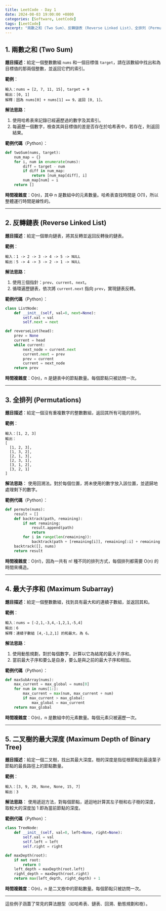 ```yaml
---
title: LeetCode - Day 1
date: 2024-08-03 19:00:00 +0800
categories: [Software, LeetCode]
tags: [LeetCode] 
excerpt: "兩數之和 (Two Sum)、反轉鏈表 (Reverse Linked List)、全排列 (Permutations)、最大子序和 (Maximum Subarray)、二叉樹的最大深度 (Maximum Depth of Binary Tree)"
---
```


## 1. **兩數之和 (Two Sum)**
   **題目描述**：給定一個整數數組 `nums` 和一個目標值 `target`，請在該數組中找出和為目標值的那兩個整數，並返回它們的索引。

   **範例**：
   ```
   輸入：nums = [2, 7, 11, 15], target = 9
   輸出：[0, 1]
   解釋：因為 nums[0] + nums[1] == 9，返回 [0, 1]。
   ```

   **解法思路**：
   1. 使用哈希表來記錄已經遍歷過的數字及其索引。
   2. 每遍歷一個數字，檢查其與目標值的差是否存在於哈希表中，若存在，則返回結果。

   **範例代碼**（Python）：
   ```python
   def twoSum(nums, target):
       num_map = {}
       for i, num in enumerate(nums):
           diff = target - num
           if diff in num_map:
               return [num_map[diff], i]
           num_map[num] = i
       return []
   ```

   **時間複雜度**：O(n)，其中 n 是數組中的元素數量。哈希表查找時間是 O(1)，所以整體運行時間是線性的。

---

## 2. **反轉鏈表 (Reverse Linked List)**
   **題目描述**：給定一個單向鏈表，將其反轉並返回反轉後的鏈表。

   **範例**：
   ```
   輸入：1 -> 2 -> 3 -> 4 -> 5 -> NULL
   輸出：5 -> 4 -> 3 -> 2 -> 1 -> NULL
   ```

   **解法思路**：
   1. 使用三個指針：`prev`、`current`、`next`。
   2. 循環遍歷鏈表，依次將 `current.next` 指向 `prev`，實現鏈表反轉。

   **範例代碼**（Python）：
   ```python
   class ListNode:
       def __init__(self, val=0, next=None):
           self.val = val
           self.next = next

   def reverseList(head):
       prev = None
       current = head
       while current:
           next_node = current.next
           current.next = prev
           prev = current
           current = next_node
       return prev
   ```

   **時間複雜度**：O(n)，n 是鏈表中的節點數量。每個節點只被訪問一次。

---

## 3. **全排列 (Permutations)**
   **題目描述**：給定一個沒有重複數字的整數數組，返回其所有可能的排列。

   **範例**：
   ```
   輸入：[1, 2, 3]
   輸出：
   [
     [1, 2, 3],
     [1, 3, 2],
     [2, 1, 3],
     [2, 3, 1],
     [3, 1, 2],
     [3, 2, 1]
   ]
   ```

   **解法思路**：
   使用回溯法。對於每個位置，將未使用的數字放入該位置，並遞歸地處理剩下的數字。

   **範例代碼**（Python）：
   ```python
   def permute(nums):
       result = []
       def backtrack(path, remaining):
           if not remaining:
               result.append(path)
               return
           for i in range(len(remaining)):
               backtrack(path + [remaining[i]], remaining[:i] + remaining[i+1:])
       backtrack([], nums)
       return result
   ```

   **時間複雜度**：O(n!)，因為一共有 n! 種不同的排列方式，每個排列都需要 O(n) 的時間來構造。

---

## 4. **最大子序和 (Maximum Subarray)**
   **題目描述**：給定一個整數數組，找到具有最大和的連續子數組，並返回其和。

   **範例**：
   ```
   輸入：nums = [-2,1,-3,4,-1,2,1,-5,4]
   輸出：6
   解釋：連續子數組 [4,-1,2,1] 的和最大，為 6。
   ```

   **解法思路**：
   1. 使用動態規劃，對於每個數字，計算以它為結尾的最大子序和。
   2. 當前最大子序和要么是自身，要么是與之前的最大子序和相加。

   **範例代碼**（Python）：
   ```python
   def maxSubArray(nums):
       max_current = max_global = nums[0]
       for num in nums[1:]:
           max_current = max(num, max_current + num)
           if max_current > max_global:
               max_global = max_current
       return max_global
   ```

   **時間複雜度**：O(n)，n 是數組中的元素數量。每個元素只被遍歷一次。

---

## 5. **二叉樹的最大深度 (Maximum Depth of Binary Tree)**
   **題目描述**：給定一個二叉樹，找出其最大深度。樹的深度是指從根節點到最遠葉子節點的最長路徑上的節點數量。

   **範例**：
   ```
   輸入：[3, 9, 20, None, None, 15, 7]
   輸出：3
   ```

   **解法思路**：
   使用遞迴方法，對每個節點，遞迴地計算其左子樹和右子樹的深度，取較大的深度加 1 即為當前節點的深度。

   **範例代碼**（Python）：
   ```python
   class TreeNode:
       def __init__(self, val=0, left=None, right=None):
           self.val = val
           self.left = left
           self.right = right

   def maxDepth(root):
       if not root:
           return 0
       left_depth = maxDepth(root.left)
       right_depth = maxDepth(root.right)
       return max(left_depth, right_depth) + 1
   ```

   **時間複雜度**：O(n)，n 是二叉樹中的節點數量。每個節點只被訪問一次。

---

這些例子涵蓋了常見的算法題型（如哈希表、鏈表、回溯、動態規劃和樹）。
